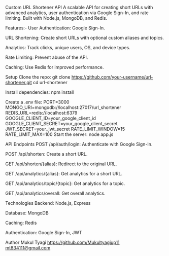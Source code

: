 Custom URL Shortener API
A scalable API for creating short URLs with advanced analytics, user authentication via Google Sign-In, and rate limiting. Built with Node.js, MongoDB, and Redis.


Features:-
User Authentication: Google Sign-In.

URL Shortening: Create short URLs with optional custom aliases and topics.

Analytics: Track clicks, unique users, OS, and device types.

Rate Limiting: Prevent abuse of the API.

Caching: Use Redis for improved performance.

Setup
Clone the repo:
git clone https://github.com/your-username/url-shortener.git
cd url-shortener

Install dependencies:
npm install


Create a .env file:
PORT=3000
MONGO_URI=mongodb://localhost:27017/url_shortener
REDIS_URL=redis://localhost:6379
GOOGLE_CLIENT_ID=your_google_client_id
GOOGLE_CLIENT_SECRET=your_google_client_secret
JWT_SECRET=your_jwt_secret
RATE_LIMIT_WINDOW=15
RATE_LIMIT_MAX=100
Start the server:
node app.js

API Endpoints
POST /api/auth/login: Authenticate with Google Sign-In.

POST /api/shorten: Create a short URL.

GET /api/shorten/{alias}: Redirect to the original URL.

GET /api/analytics/{alias}: Get analytics for a short URL.

GET /api/analytics/topic/{topic}: Get analytics for a topic.

GET /api/analytics/overall: Get overall analytics.

Technologies
Backend: Node.js, Express

Database: MongoDB

Caching: Redis

Authentication: Google Sign-In, JWT

Author
Mukul Tyagi
https://github.com/Mukultyagiup11
mt834111@gmail.com

